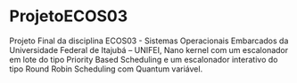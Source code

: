 # ProjetoECOS03
 Projeto Final da disciplina ECOS03 - Sistemas Operacionais Embarcados da Universidade Federal de Itajubá – UNIFEI, Nano kernel com um escalonador  em lote do tipo Priority Based Scheduling e um escalonador interativo do tipo Round Robin Scheduling com Quantum variável.
